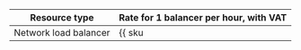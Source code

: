 | Resource type | Rate for 1 balancer per hour, with VAT |
| ----- | ----- |
| Network load balancer | {{ sku|RUB|nlb.balancer.active|string }} |
